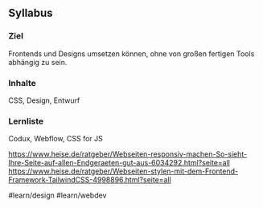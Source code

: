 ## Syllabus

### Ziel

Frontends und Designs umsetzen können, ohne von großen fertigen Tools abhängig zu sein.
### Inhalte

CSS, Design, Entwurf

### Lernliste

Codux, Webflow, CSS for JS 

https://www.heise.de/ratgeber/Webseiten-responsiv-machen-So-sieht-Ihre-Seite-auf-allen-Endgeraeten-gut-aus-6034292.html?seite=all
https://www.heise.de/ratgeber/Webseiten-stylen-mit-dem-Frontend-Framework-TailwindCSS-4998896.html?seite=all

#learn/design
#learn/webdev

